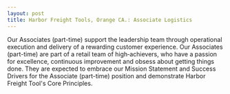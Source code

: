```yaml
---
layout: post
title: Harbor Freight Tools, Orange CA.: Associate Logistics 
---
```


Our Associates (part-time) support the leadership team through operational execution and delivery of a rewarding customer experience.
Our Associates (part-time) are part of a retail team of high‐achievers, who have a passion for excellence, continuous improvement and
obsess about getting things done. They are expected to embrace our Mission Statement and Success Drivers for the Associate (part-time)
position and demonstrate Harbor Freight Tool's Core Principles.
